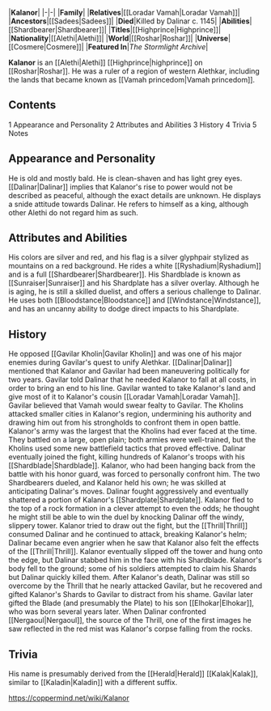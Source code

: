 |**Kalanor**|
|-|-|
|**Family**|
|**Relatives**|[[Loradar Vamah\|Loradar Vamah]]|
|**Ancestors**|[[Sadees\|Sadees]]|
|**Died**|Killed by Dalinar c. 1145|
|**Abilities**|[[Shardbearer\|Shardbearer]]|
|**Titles**|[[Highprince\|Highprince]]|
|**Nationality**|[[Alethi\|Alethi]]|
|**World**|[[Roshar\|Roshar]]|
|**Universe**|[[Cosmere\|Cosmere]]|
|**Featured In**|*The Stormlight Archive*|

**Kalanor** is an [[Alethi\|Alethi]] [[Highprince\|highprince]] on [[Roshar\|Roshar]]. He was a ruler of a region of western Alethkar, including the lands that became known as [[Vamah princedom\|Vamah princedom]].

## Contents

1 Appearance and Personality
2 Attributes and Abilities
3 History
4 Trivia
5 Notes


## Appearance and Personality
He is old and mostly bald. He is clean-shaven and has light grey eyes. [[Dalinar\|Dalinar]] implies that Kalanor's rise to power would not be described as peaceful, although the exact details are unknown. He displays a snide attitude towards Dalinar. He refers to himself as a king, although other Alethi do not regard him as such.

## Attributes and Abilities
His colors are silver and red, and his flag is a silver glyphpair stylized as mountains on a red background. He rides a white [[Ryshadium\|Ryshadium]] and is a full [[Shardbearer\|Shardbearer]]. His Shardblade is known as [[Sunraiser\|Sunraiser]] and his Shardplate has a silver overlay. Although he is aging, he is still a skilled duelist, and offers a serious challenge to Dalinar. He uses both [[Bloodstance\|Bloodstance]] and [[Windstance\|Windstance]], and has an uncanny ability to dodge direct impacts to his Shardplate.

## History
He opposed [[Gavilar Kholin\|Gavilar Kholin]] and was one of his major enemies during Gavilar's quest to unify Alethkar. [[Dalinar\|Dalinar]] mentioned that Kalanor and Gavilar had been maneuvering politically for two years.
Gavilar told Dalinar that he needed Kalanor to fall at all costs, in order to bring an end to his line. Gavilar wanted to take Kalanor's land and give most of it to Kalanor's cousin [[Loradar Vamah\|Loradar Vamah]]. Gavilar believed that Vamah would swear fealty to Gavilar. The Kholins attacked smaller cities in Kalanor's region, undermining his authority and drawing him out from his strongholds to confront them in open battle. Kalanor's army was the largest that the Kholins had ever faced at the time. They battled on a large, open plain; both armies were well-trained, but the Kholins used some new battlefield tactics that proved effective. Dalinar eventually joined the fight, killing hundreds of Kalanor's troops with his [[Shardblade\|Shardblade]]. Kalanor, who had been hanging back from the battle with his honor guard, was forced to personally confront him.
The two Shardbearers dueled, and Kalanor held his own; he was skilled at anticipating Dalinar's moves. Dalinar fought aggressively and eventually shattered a portion of Kalanor's [[Shardplate\|Shardplate]]. Kalanor fled to the top of a rock formation in a clever attempt to even the odds; he thought he might still be able to win the duel by knocking Dalinar off the windy, slippery tower. Kalanor tried to draw out the fight, but the [[Thrill\|Thrill]] consumed Dalinar and he continued to attack, breaking Kalanor's helm; Dalinar became even angrier when he saw that Kalanor also felt the effects of the [[Thrill\|Thrill]]. Kalanor eventually slipped off the tower and hung onto the edge, but Dalinar stabbed him in the face with his Shardblade. Kalanor's body fell to the ground; some of his soldiers attempted to claim his Shards but Dalinar quickly killed them.
After Kalanor's death, Dalinar was still so overcome by the Thrill that he nearly attacked Gavilar, but he recovered and gifted Kalanor's Shards to Gavilar to distract from his shame. Gavilar later gifted the Blade (and presumably the Plate) to his son [[Elhokar\|Elhokar]], who was born several years later.
When Dalinar confronted [[Nergaoul\|Nergaoul]], the source of the Thrill, one of the first images he saw reflected in the red mist was Kalanor's corpse falling from the rocks.

## Trivia
His name is presumably derived from the [[Herald\|Herald]] [[Kalak\|Kalak]], similar to [[Kaladin\|Kaladin]] with a different suffix.


https://coppermind.net/wiki/Kalanor